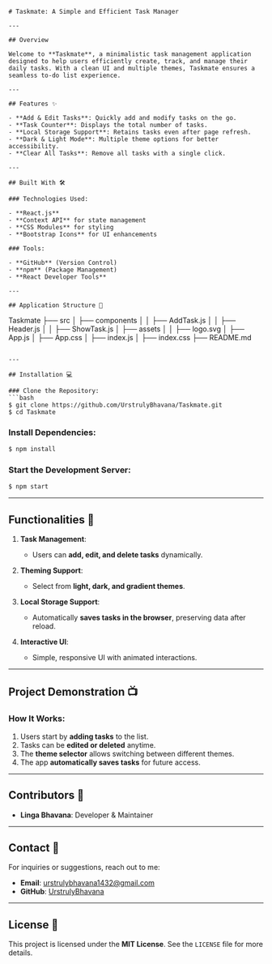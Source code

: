 ```
# Taskmate: A Simple and Efficient Task Manager

---

## Overview

Welcome to **Taskmate**, a minimalistic task management application designed to help users efficiently create, track, and manage their daily tasks. With a clean UI and multiple themes, Taskmate ensures a seamless to-do list experience.

---

## Features ✨

- **Add & Edit Tasks**: Quickly add and modify tasks on the go.
- **Task Counter**: Displays the total number of tasks.
- **Local Storage Support**: Retains tasks even after page refresh.
- **Dark & Light Mode**: Multiple theme options for better accessibility.
- **Clear All Tasks**: Remove all tasks with a single click.

---

## Built With 🛠️

### Technologies Used:

- **React.js**
- **Context API** for state management
- **CSS Modules** for styling
- **Bootstrap Icons** for UI enhancements

### Tools:

- **GitHub** (Version Control)
- **npm** (Package Management)
- **React Developer Tools**

---

## Application Structure 📁

```
Taskmate
├── src
│   ├── components
│   │   ├── AddTask.js
│   │   ├── Header.js
│   │   ├── ShowTask.js
│   ├── assets
│   │   ├── logo.svg
│   ├── App.js
│   ├── App.css
│   ├── index.js
│   ├── index.css
├── README.md
```

---

## Installation 💻

### Clone the Repository:
```bash
$ git clone https://github.com/UrstrulyBhavana/Taskmate.git
$ cd Taskmate
```

### Install Dependencies:
```bash
$ npm install
```

### Start the Development Server:
```bash
$ npm start
```

---

## Functionalities 📝

1. **Task Management**:
   - Users can **add, edit, and delete tasks** dynamically.

2. **Theming Support**:
   - Select from **light, dark, and gradient themes**.

3. **Local Storage Support**:
   - Automatically **saves tasks in the browser**, preserving data after reload.

4. **Interactive UI**:
   - Simple, responsive UI with animated interactions.

---

## Project Demonstration 📺

### How It Works:
1. Users start by **adding tasks** to the list.
2. Tasks can be **edited or deleted** anytime.
3. The **theme selector** allows switching between different themes.
4. The app **automatically saves tasks** for future access.

---

## Contributors 👥

- **Linga Bhavana**: Developer & Maintainer

---

## Contact 📧

For inquiries or suggestions, reach out to me:

- **Email**: urstrulybhavana1432@gmail.com
- **GitHub**: [UrstrulyBhavana](https://github.com/UrstrulyBhavana)

---

## License 📄

This project is licensed under the **MIT License**. See the `LICENSE` file for more details.
```

